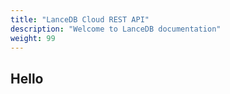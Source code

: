 ```yaml
---
title: "LanceDB Cloud REST API"
description: "Welcome to LanceDB documentation"
weight: 99
---
```


## Hello